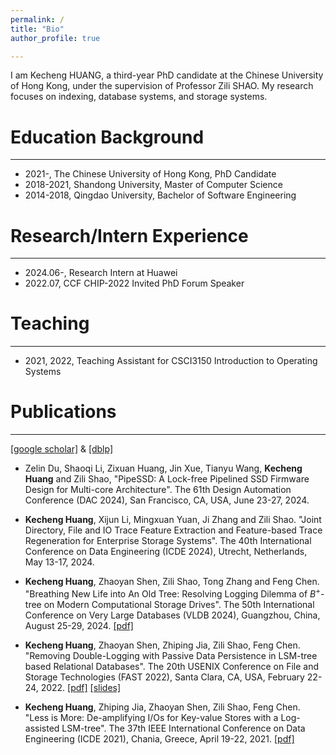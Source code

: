 ```yaml
---
permalink: /
title: "Bio"
author_profile: true

---
```


I am Kecheng HUANG, a third-year PhD candidate at the Chinese University of Hong Kong, under the supervision of Professor Zili SHAO. My research focuses on indexing, database systems, and storage systems.

# Education Background

---

- 2021-,          The Chinese University of Hong Kong,        PhD Candidate
- 2018-2021,      Shandong University,                        Master of Computer Science
- 2014-2018,      Qingdao University,                         Bachelor of Software Engineering   


# Research/Intern Experience

---

- 2024.06-,        Research Intern at Huawei
- 2022.07,         CCF CHIP-2022  Invited PhD Forum Speaker

# Teaching

---

- 2021, 2022,       Teaching Assistant for CSCI3150 Introduction to Operating Systems

# Publications

---

[[google scholar]](https://scholar.google.com/citations?user=rPhW368AAAAJ&hl)  & [[dblp]](https://dblp.org/pid/295/7080.html)


- Zelin Du, Shaoqi Li, Zixuan Huang, Jin Xue, Tianyu Wang, **Kecheng Huang** and Zili Shao, "PipeSSD: A Lock-free Pipelined SSD Firmware Design for Multi-core Architecture". The 61th Design Automation Conference (DAC 2024), San Francisco, CA, USA, June 23-27, 2024.

- **Kecheng Huang**, Xijun Li, Mingxuan Yuan, Ji Zhang and Zili Shao. "Joint Directory, File and IO Trace Feature Extraction and Feature-based Trace Regeneration for Enterprise Storage Systems". The 40th International Conference on Data Engineering (ICDE 2024), Utrecht, Netherlands, May 13-17, 2024.

- **Kecheng Huang**, Zhaoyan Shen, Zili Shao, Tong Zhang and Feng Chen. "Breathing New Life into An Old Tree: Resolving Logging Dilemma of $B^+$-tree on Modern Computational Storage Drives". The 50th International Conference on Very Large Databases (VLDB 2024), Guangzhou, China, August 25-29, 2024. [[pdf]](https://www.vldb.org/pvldb/vol17/p134-huang.pdf)

- **Kecheng Huang**, Zhaoyan Shen, Zhiping Jia, Zili Shao, Feng Chen. "Removing Double-Logging with Passive Data Persistence in LSM-tree based Relational Databases". The 20th USENIX Conference on File and Storage Technologies (FAST 2022), Santa Clara, CA, USA, February 22-24, 2022. [[pdf]](https://www.usenix.org/system/files/fast22-huang.pdf) [[slides]](https://www.usenix.org/system/files/fast22_slides_huang.pdf)

- **Kecheng Huang**, Zhiping Jia, Zhaoyan Shen, Zili Shao, Feng Chen. "Less is More: De-amplifying I/Os for Key-value Stores with a Log-assisted LSM-tree". The 37th IEEE International Conference on Data Engineering (ICDE 2021), Chania, Greece, April 19-22, 2021. [[pdf]](https://ieeexplore.ieee.org/stamp/stamp.jsp?tp=&arnumber=9458751)

